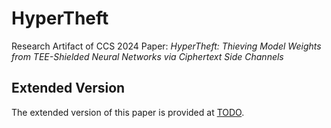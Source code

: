 # HyperTheft
Research Artifact of CCS 2024 Paper: *HyperTheft: Thieving Model Weights from TEE-Shielded Neural Networks via Ciphertext Side Channels*

## Extended Version

The extended version of this paper is provided at [TODO](https://github.com/Yuanyuan-Yuan/HyperTheft).
